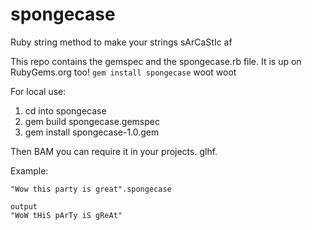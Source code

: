 # spongecase
Ruby string method to make your strings sArCaStIc af


This repo contains the gemspec and the spongecase.rb file. It is up on RubyGems.org too!
`gem install spongecase` woot woot

For local use: 

1. cd into spongecase
2. gem build spongecase.gemspec
3. gem install spongecase-1.0.gem

Then BAM you can require it in your projects. glhf.


Example:

```
"Wow this party is great".spongecase

output
"WoW tHiS pArTy iS gReAt" 
```
